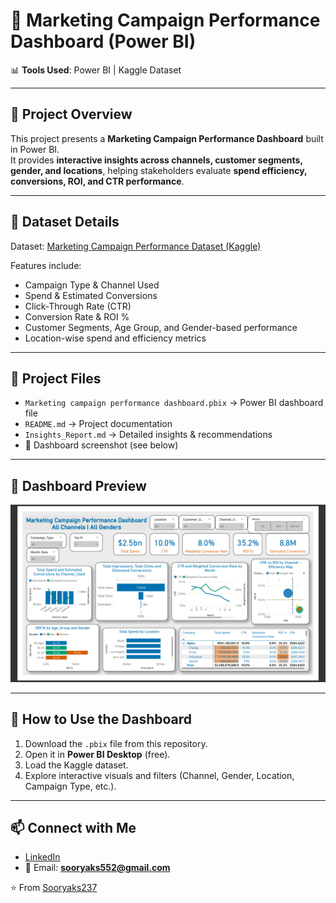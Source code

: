 # 📢 Marketing Campaign Performance Dashboard (Power BI)

📊 **Tools Used**: Power BI | Kaggle Dataset  

---

## 📌 Project Overview  
This project presents a **Marketing Campaign Performance Dashboard** built in Power BI.  
It provides **interactive insights across channels, customer segments, gender, and locations**, helping stakeholders evaluate **spend efficiency, conversions, ROI, and CTR performance**.  

---

## 📂 Dataset Details  
Dataset: [Marketing Campaign Performance Dataset (Kaggle)](https://www.kaggle.com/datasets/manishabhatt22/marketing-campaign-performance-dataset)  

Features include:  
- Campaign Type & Channel Used  
- Spend & Estimated Conversions  
- Click-Through Rate (CTR)  
- Conversion Rate & ROI %  
- Customer Segments, Age Group, and Gender-based performance  
- Location-wise spend and efficiency metrics  

---

## 📂 Project Files  
- `Marketing campaign performance dashboard.pbix` → Power BI dashboard file  
- `README.md` → Project documentation  
- `Insights_Report.md` → Detailed insights & recommendations  
- 📸 Dashboard screenshot (see below)  

---

## 📸 Dashboard Preview  

![Marketing Campaign Dashboard](dashboard_preview.png)

---

## 🚀 How to Use the Dashboard  
1. Download the `.pbix` file from this repository.  
2. Open it in **Power BI Desktop** (free).  
3. Load the Kaggle dataset.  
4. Explore interactive visuals and filters (Channel, Gender, Location, Campaign Type, etc.).  

---

## 📫 Connect with Me  
- [LinkedIn](https://www.linkedin.com/in/soorya-k-s-/)  
- 📧 Email: **sooryaks552@gmail.com**  

⭐️ From [Sooryaks237](https://github.com/Sooryaks237)  

